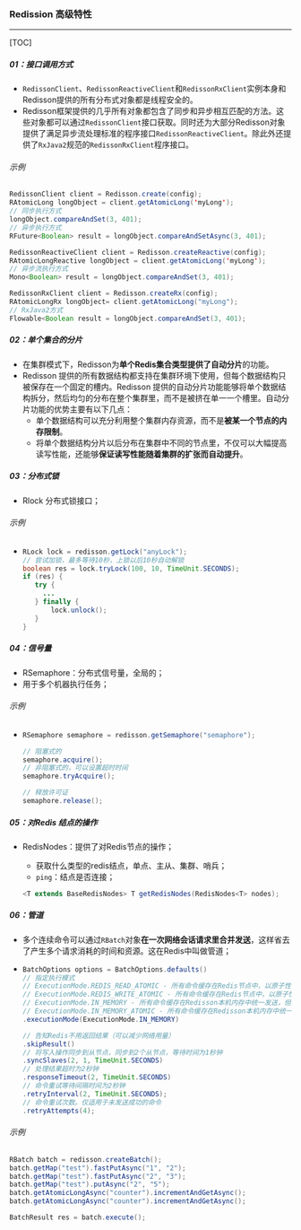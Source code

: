 ### Redission 高级特性

------

[TOC]

##### 01：接口调用方式

- `RedissonClient`、`RedissonReactiveClient`和`RedissonRxClient`实例本身和Redisson提供的所有分布式对象都是线程安全的。
- Redisson框架提供的几乎所有对象都包含了同步和异步相互匹配的方法。这些对象都可以通过`RedissonClient`接口获取。同时还为大部分Redisson对象提供了满足异步流处理标准的程序接口`RedissonReactiveClient`。除此外还提供了`RxJava2`规范的`RedissonRxClient`程序接口。

###### 示例

```java
RedissonClient client = Redisson.create(config);
RAtomicLong longObject = client.getAtomicLong('myLong');
// 同步执行方式
longObject.compareAndSet(3, 401);
// 异步执行方式
RFuture<Boolean> result = longObject.compareAndSetAsync(3, 401);

RedissonReactiveClient client = Redisson.createReactive(config);
RAtomicLongReactive longObject = client.getAtomicLong('myLong');
// 异步流执行方式
Mono<Boolean> result = longObject.compareAndSet(3, 401);

RedissonRxClient client = Redisson.createRx(config);
RAtomicLongRx longObject= client.getAtomicLong("myLong");
// RxJava2方式
Flowable<Boolean result = longObject.compareAndSet(3, 401);
```

##### 02：单个集合的分片

- 在集群模式下，Redisson为**单个Redis集合类型提供了自动分片**的功能。
- Redisson 提供的所有数据结构都支持在集群环境下使用，但每个数据结构只被保存在一个固定的槽内。Redisson 提供的自动分片功能能够将单个数据结构拆分，然后均匀的分布在整个集群里，而不是被挤在单一一个槽里。自动分片功能的优势主要有以下几点：
  - 单个数据结构可以充分利用整个集群内存资源，而不是**被某一个节点的内存限制**。
  - 将单个数据结构分片以后分布在集群中不同的节点里，不仅可以大幅提高读写性能，还能够**保证读写性能随着集群的扩张而自动提升**。

##### 03：分布式锁

- Rlock 分布式锁接口；

###### 示例

- ```java
  RLock lock = redisson.getLock("anyLock");
  // 尝试加锁，最多等待10秒，上锁以后10秒自动解锁
  boolean res = lock.tryLock(100, 10, TimeUnit.SECONDS);
  if (res) {
     try {
       ...
     } finally {
         lock.unlock();
     }
  }
  ```

##### 04：信号量

- RSemaphore：分布式信号量，全局的；
- 用于多个机器执行任务；

###### 示例

- ```java
  RSemaphore semaphore = redisson.getSemaphore("semaphore");
  
  // 阻塞式的
  semaphore.acquire();
  // 非阻塞式的，可以设置超时时间
  semaphore.tryAcquire();
  
  // 释放许可证
  semaphore.release();
  ```

##### 05：对Redis 结点的操作

- RedisNodes：提供了对Redis节点的操作；

  - 获取什么类型的redis结点，单点、主从、集群、哨兵；
  - `ping`：结点是否连接；

  ```java
  <T extends BaseRedisNodes> T getRedisNodes(RedisNodes<T> nodes);
  ```

##### 06：管道

- 多个连续命令可以通过`RBatch`对象**在一次网络会话请求里合并发送**，这样省去了产生多个请求消耗的时间和资源。这在Redis中叫做管道；

- ```java
  BatchOptions options = BatchOptions.defaults()
  // 指定执行模式
  // ExecutionMode.REDIS_READ_ATOMIC - 所有命令缓存在Redis节点中，以原子性事务的方式执行。
  // ExecutionMode.REDIS_WRITE_ATOMIC - 所有命令缓存在Redis节点中，以原子性事务的方式执行。
  // ExecutionMode.IN_MEMORY - 所有命令缓存在Redisson本机内存中统一发送，但逐一执行（非事务）。默认模式。
  // ExecutionMode.IN_MEMORY_ATOMIC - 所有命令缓存在Redisson本机内存中统一发送，并以原子性事务的方式执行。
  .executionMode(ExecutionMode.IN_MEMORY)
  
  // 告知Redis不用返回结果（可以减少网络用量）
  .skipResult()
  // 将写入操作同步到从节点，同步到2个从节点，等待时间为1秒钟
  .syncSlaves(2, 1, TimeUnit.SECONDS)
  // 处理结果超时为2秒钟
  .responseTimeout(2, TimeUnit.SECONDS)
  // 命令重试等待间隔时间为2秒钟
  .retryInterval(2, TimeUnit.SECONDS);
  // 命令重试次数。仅适用于未发送成功的命令
  .retryAttempts(4);
  ```

###### 示例

```java
RBatch batch = redisson.createBatch();
batch.getMap("test").fastPutAsync("1", "2");
batch.getMap("test").fastPutAsync("2", "3");
batch.getMap("test").putAsync("2", "5");
batch.getAtomicLongAsync("counter").incrementAndGetAsync();
batch.getAtomicLongAsync("counter").incrementAndGetAsync();

BatchResult res = batch.execute();
```


